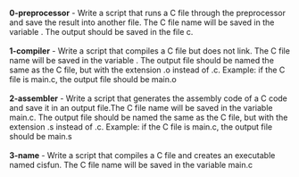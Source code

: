 **0-preprocessor** - Write a script that runs a C file through the preprocessor and save the result into another file. The C file name will be saved in the variable . The output should be saved in the file c.<br/><br/>
**1-compiler** - Write a script that compiles a C file but does not link. The C file name will be saved in the variable . The output file should be named the same as the C file, but with the extension .o instead of .c. Example: if the C file is main.c, the output file should be main.o<br/><br/>
**2-assembler** - Write a script that generates the assembly code of a C code and save it in an output file.The C file name will be saved in the variable main.c. The output file should be named the same as the C file, but with the extension .s instead of .c. Example: if the C file is main.c, the output file should be main.s<br/><br/>
**3-name** - Write a script that compiles a C file and creates an executable named cisfun. The C file name will be saved in the variable main.c<br/><br/>
